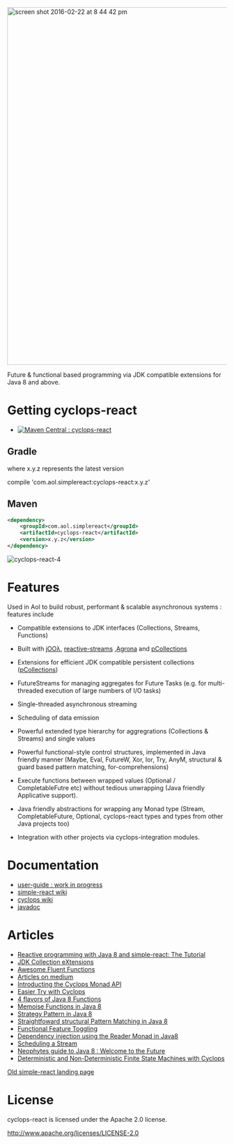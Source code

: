 <img width="820" alt="screen shot 2016-02-22 at 8 44 42 pm" src="https://cloud.githubusercontent.com/assets/9964792/13232030/306b0d50-d9a5-11e5-9706-d44d7731790d.png">

Future & functional based programming via JDK compatible extensions for Java 8 and above.

# Getting cyclops-react

* [![Maven Central : cyclops-react](https://maven-badges.herokuapp.com/maven-central/com.aol.simplereact/cyclops-react/badge.svg)](https://maven-badges.herokuapp.com/maven-central/com.aol.simple-react/cyclops-react)

## Gradle

where x.y.z represents the latest version

compile 'com.aol.simplereact:cyclops-react:x.y.z'

## Maven

```xml
<dependency>
    <groupId>com.aol.simplereact</groupId>
    <artifactId>cyclops-react</artifactId>
    <version>x.y.z</version>
</dependency>
```

![cyclops-react-4](https://cloud.githubusercontent.com/assets/9964792/13360783/b7aff73e-dcb2-11e5-874f-bd1b5586ef53.png)

# Features

Used in Aol to build robust, performant & scalable asynchronous systems : features include

* Compatible extensions to JDK interfaces (Collections, Streams, Functions)
* Built with [jOOλ](https://github.com/jOOQ/jOOL), [reactive-streams](http://www.reactive-streams.org/) ,[Agrona](https://github.com/real-logic/Agrona) and [pCollections](https://github.com/hrldcpr/pcollections)
* Extensions for efficient JDK compatible persistent collections ([pCollections](http://pcollections.org/))
* FutureStreams for managing aggregates for Future Tasks (e.g. for multi-threaded execution of large numbers of I/O tasks)
* Single-threaded asynchronous streaming
* Scheduling of data emission
* Powerful extended type hierarchy for aggregrations (Collections & Streams) and single values
* Powerful functional-style control structures, implemented in Java friendly manner (Maybe, Eval, FutureW, Xor, Ior, Try, AnyM, structural & guard based pattern matching, for-comprehensions)
* Execute functions between wrapped values (Optional / CompletableFutre etc) without tedious unwrapping (Java friendly Applicative support).
* Java friendly abstractions for wrapping any Monad type (Stream, CompletableFuture, Optional, cyclops-react types and types from other Java projects too)

* Integration with other projects via cyclops-integration modules.

# Documentation

* [user-guide : work in progress](https://github.com/aol/cyclops-react/tree/master/user-guide)
* [simple-react wiki](https://github.com/aol/simple-react/wiki)
* [cyclops wiki](https://github.com/aol/cyclops/wiki)
* [javadoc](http://www.javadoc.io/doc/com.aol.simplereact/cyclops-react/)

# Articles

* [Reactive programming with Java 8 and simple-react: The Tutorial](https://medium.com/@johnmcclean/reactive-programming-with-java-8-and-simple-react-the-tutorial-3634f512eeb1)
* [JDK Collection eXtensions](https://medium.com/@johnmcclean/extending-jdk-8-collections-8ae8d43dd75e#.tn7ctbaks)
* [Awesome Fluent Functions](https://medium.com/@johnmcclean/can-we-make-working-with-functions-easier-in-java-8-81ed9d1050f2#.apum92khr)
* [Articles on medium](https://medium.com/search?q=simplereact)
* [Introducting the Cyclops Monad API](https://medium.com/@johnmcclean/introducing-the-cyclops-monad-api-a7a6b7967f4d)
* [Easier Try with Cyclops](http://rdafbn.blogspot.com/2015/06/java-8-easier-with-cyclops-try.html)
* [4 flavors of Java 8 Functions](https://medium.com/@johnmcclean/4-flavours-of-java-8-functions-6cafbcf5bb4f)
* [Memoise Functions in Java 8](http://rdafbn.blogspot.com/2015/06/memoize-functions-in-java-8.html)
* [Strategy Pattern in Java 8 ](http://rdafbn.blogspot.com/2015/06/startegy-pattern-in-java-8.html)
* [Straightfoward structural Pattern Matching in Java 8](https://medium.com/about-java/straightforward-structural-pattern-matching-d77155bac8da#.ogdrhsyfe)
* [Functional Feature Toggling](https://medium.com/@johnmcclean/feature-toggling-with-cyclops-a29d1eead62c)
* [Dependency injection using the Reader Monad in Java8](https://medium.com/@johnmcclean/dependency-injection-using-the-reader-monad-in-java8-9056d9501c75)
* [Scheduling a Stream](https://medium.com/@johnmcclean/how-to-schedule-emission-from-a-stream-in-java-aa2dafda7c07#.pi12so6zn)
* [Neophytes guide to Java 8 : Welcome to the Future](https://medium.com/@johnmcclean/neophytes-guide-to-java-8-welcome-to-the-future-83f432ce82a9#.jb5s9qop8)
* [Deterministic and Non-Deterministic Finite State Machines with Cyclops](http://sebastian-millies.blogspot.de/2015/11/deterministic-and-non-deterministic.html)

[Old simple-react landing page](https://github.com/aol/simple-react/wiki/1.-simple-react-overview)


# License

cyclops-react is licensed under the Apache 2.0 license.		

http://www.apache.org/licenses/LICENSE-2.0
